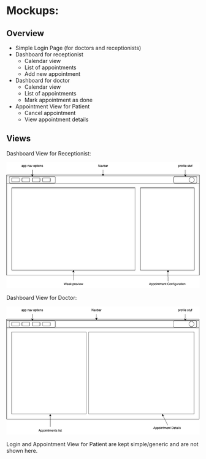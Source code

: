 # Mockups: 

## Overview

* Simple Login Page (for doctors and receptionists)
* Dashboard for receptionist
    * Calendar view
    * List of appointments
    * Add new appointment
* Dashboard for doctor
    * Calendar view
    * List of appointments
    * Mark appointment as done
* Appointment View for Patient
    * Cancel appointment
    * View appointment details

## Views

Dashboard View for Receptionist:

![Main View for Receptionist](files/mockups/main.png)

Dashboard View for Doctor:

![View for Doctor](files/mockups/doc.png)

Login and Appointment View for Patient are kept simple/generic and are not shown here.